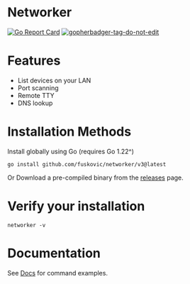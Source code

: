 # Networker

[![Go Report Card](https://goreportcard.com/badge/github.com/fuskovic/networker/v3)](https://goreportcard.com/report/github.com/fuskovic/networker/v3)
<a href='https://github.com/jpoles1/gopherbadger' target='_blank'>![gopherbadger-tag-do-not-edit](https://img.shields.io/badge/Go%20Coverage-74%25-brightgreen.svg?longCache=true&style=flat)</a>

# Features

- List devices on your LAN
- Port scanning
- Remote TTY
- DNS lookup

# Installation Methods

Install globally using Go (requires Go 1.22^)

    go install github.com/fuskovic/networker/v3@latest

Or Download a pre-compiled binary from the [releases](https://github.com/fuskovic/networker/releases) page.


# Verify your installation

    networker -v

# Documentation

See [Docs](https://github.com/fuskovic/networker/blob/master/docs/networker.md) for command examples.
